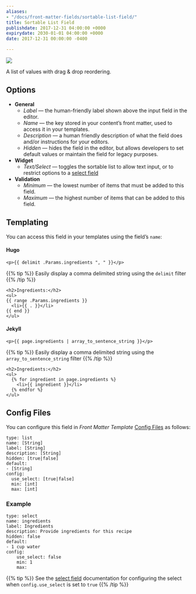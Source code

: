 ```yaml
---
aliases:
- "/docs/front-matter-fields/sortable-list-field/"
title: Sortable List Field
publishdate: 2017-12-31 04:00:00 +0000
expirydate: 2030-01-01 04:00:00 +0000
date: 2017-12-31 00:00:00 -0400

---
```


![](/uploads/2018/01/sortable-list-preview.png)

A list of values with drag & drop reordering.

## Options

- **General**
  - _Label_ &mdash; the human-friendly label shown above the input field in the editor.
  - _Name_ &mdash; the key stored in your content’s front matter, used to access it in your templates.
  - _Description_ &mdash; a human friendly description of what the field does and/or instructions for your editors.
  - _Hidden_ &mdash; hides the field in the editor, but allows developers to set default values or maintain the field for legacy purposes.
- **Widget**
  - _Text/Select_ &mdash; toggles the sortable list to allow text input, or to restrict options to a [select field](/docs/settings/fields/select)
- **Validation**
  - _Minimum_ &mdash; the lowest number of items that must be added to this field.
  - _Maximum_ &mdash; the highest number of items that can be added to this field.

## Templating
You can access this field in your templates using the field’s `name`:

#### Hugo
```
<p>{{ delimit .Params.ingredients ", " }}</p>
```

{{% tip %}}
Easily display a comma delimited string using the `delimit` filter
{{% /tip %}}

```
<h2>Ingredients:</h2>
<ul>
{{ range .Params.ingredients }}
  <li>{{ . }}</li>
{{ end }}
</ul> 
```

#### Jekyll
```
<p>{{ page.ingredients | array_to_sentence_string }}</p>
```

{{% tip %}}
Easily display a comma delimited string using the `array_to_sentence_string` filter
{{% /tip %}}

```
<h2>Ingredients:</h2>
<ul>
  {% for ingredient in page.ingredients %}
    <li>{{ ingredient }}</li>
  {% endfor %}
</ul>
```

## Config Files
You can configure this field in _Front Matter Template_ [Config Files](/docs/settings/config-files/) as follows:

```
type: list
name: [String]
label: [String]
description: [String]
hidden: [true|false]
default:
- [String]
config:
  use_select: [true|false]
  min: [int]
  max: [int]
```

### Example
```
type: select
name: ingredients
label: Ingredients
description: Provide ingredients for this recipe
hidden: false
default:
- 1 cup water
config:
    use_select: false
    min: 1
    max:
```

{{% tip %}}
See the [select field](/docs/settings/fields/select) documentation for configuring the select when `config.use_select` is set to `true`
{{% /tip %}}
